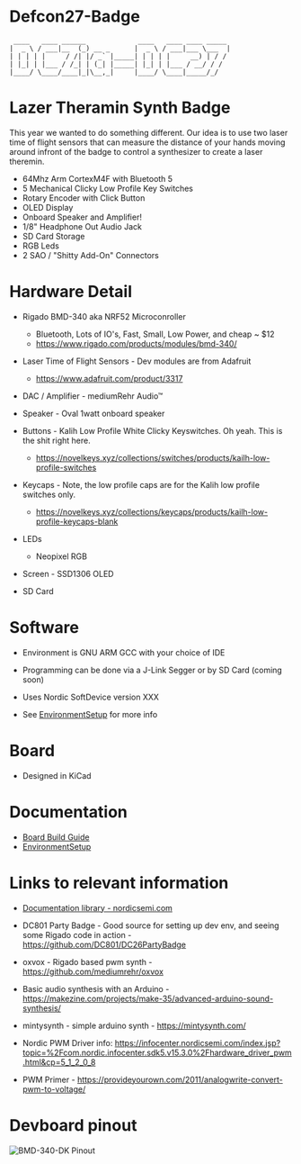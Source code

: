 # Defcon27-Badge

```
 ____   ____ ______             ____   ____ ____ _____
|  _ \ / ___|__  (_) __ _      |  _ \ / ___|___ \___  |
| | | | |     / /| |/ _` |_____| | | | |     __) | / /
| |_| | |___ / /_| | (_| |_____| |_| | |___ / __/ / /
|____/ \____/____|_|\__,_|     |____/ \____|_____/_/
```


# Lazer Theramin Synth Badge

This year we wanted to do something different. Our idea is to use two laser time of flight sensors that can measure the distance of your hands moving around infront of the badge to control a synthesizer to create a laser theremin.

- 64Mhz Arm CortexM4F with Bluetooth 5
- 5 Mechanical Clicky Low Profile Key Switches
- Rotary Encoder with Click Button
- OLED Display
- Onboard Speaker and Amplifier!
- 1/8" Headphone Out Audio Jack
- SD Card Storage
- RGB Leds
- 2 SAO / "Shitty Add-On" Connectors


# Hardware Detail

- Rigado BMD-340 aka NRF52 Microconroller
  - Bluetooth, Lots of IO's, Fast, Small, Low Power, and cheap ~ $12
  - https://www.rigado.com/products/modules/bmd-340/

- Laser Time of Flight Sensors - Dev modules are from Adafruit 
  - https://www.adafruit.com/product/3317

- DAC / Amplifier - mediumRehr Audio™

- Speaker - Oval 1watt onboard speaker

- Buttons - Kalih Low Profile White Clicky Keyswitches. Oh yeah. This is the shit right here.
  - https://novelkeys.xyz/collections/switches/products/kailh-low-profile-switches

- Keycaps - Note, the low profile caps are for the Kalih low profile switches only. 
  - https://novelkeys.xyz/collections/keycaps/products/kailh-low-profile-keycaps-blank
  
- LEDs
  - Neopixel RGB

- Screen - SSD1306 OLED

- SD Card


# Software

- Environment is GNU ARM GCC with your choice of IDE

- Programming can be done via a J-Link Segger or by SD Card (coming soon)

- Uses Nordic SoftDevice version XXX

- See [EnvironmentSetup](Software/EnvironmentSetup.md) for more info


# Board

- Designed in KiCad


# Documentation

- [Board Build Guide](BuildGuide.md)
- [EnvironmentSetup](Software/EnvironmentSetup.md)


# Links to relevant information

- [Documentation library - nordicsemi.com](https://www.nordicsemi.com/DocLib)

- DC801 Party Badge - Good source for setting up dev env, and seeing some Rigado code in action - https://github.com/DC801/DC26PartyBadge

- oxvox - Rigado based pwm synth - https://github.com/mediumrehr/oxvox

- Basic audio synthesis with an Arduino - https://makezine.com/projects/make-35/advanced-arduino-sound-synthesis/

- mintysynth - simple arduino synth - https://mintysynth.com/

- Nordic PWM Driver info: https://infocenter.nordicsemi.com/index.jsp?topic=%2Fcom.nordic.infocenter.sdk5.v15.3.0%2Fhardware_driver_pwm.html&cp=5_1_2_0_8

- PWM Primer - https://provideyourown.com/2011/analogwrite-convert-pwm-to-voltage/


# Devboard pinout

![BMD-340-DK Pinout](https://i.imgur.com/5dEBRfZ.jpg)
